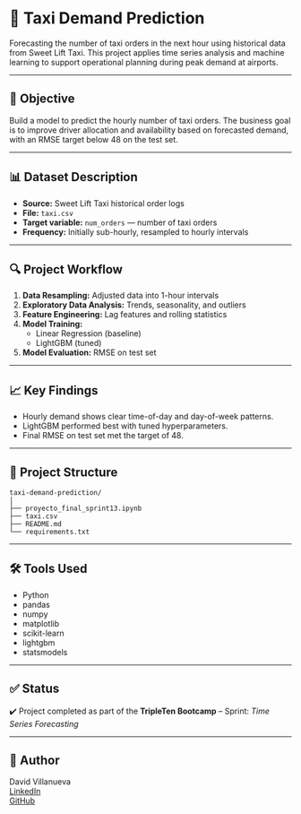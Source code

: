 # 🚖 Taxi Demand Prediction

Forecasting the number of taxi orders in the next hour using historical data from Sweet Lift Taxi. This project applies time series analysis and machine learning to support operational planning during peak demand at airports.

---

## 📌 Objective

Build a model to predict the hourly number of taxi orders. The business goal is to improve driver allocation and availability based on forecasted demand, with an RMSE target below 48 on the test set.

---

## 📊 Dataset Description

- **Source:** Sweet Lift Taxi historical order logs
- **File:** `taxi.csv`
- **Target variable:** `num_orders` — number of taxi orders
- **Frequency:** Initially sub-hourly, resampled to hourly intervals

---

## 🔍 Project Workflow

1. **Data Resampling:** Adjusted data into 1-hour intervals
2. **Exploratory Data Analysis:** Trends, seasonality, and outliers
3. **Feature Engineering:** Lag features and rolling statistics
4. **Model Training:**
   - Linear Regression (baseline)
   - LightGBM (tuned)
5. **Model Evaluation:** RMSE on test set

---

## 📈 Key Findings

- Hourly demand shows clear time-of-day and day-of-week patterns.
- LightGBM performed best with tuned hyperparameters.
- Final RMSE on test set met the target of 48.

---

## 📁 Project Structure

```
taxi-demand-prediction/
│
├── proyecto_final_sprint13.ipynb
├── taxi.csv
├── README.md
└── requirements.txt
```



---

## 🛠️ Tools Used

- Python
- pandas
- numpy
- matplotlib
- scikit-learn
- lightgbm
- statsmodels

---

## ✅ Status

✔️ Project completed as part of the **TripleTen Bootcamp** – Sprint: *Time Series Forecasting*

---

## 📌 Author

David Villanueva  
[LinkedIn](https://www.linkedin.com/in/david-villanueva-59659727)  
[GitHub](https://github.com/lolapaul)
